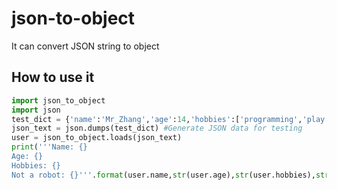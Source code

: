 # json-to-object
It can convert JSON string to object

## How to use it
```python
import json_to_object
import json
test_dict = {'name':'Mr_Zhang','age':14,'hobbies':['programming','play chess'],'not_a_bot':True}
json_text = json.dumps(test_dict) #Generate JSON data for testing
user = json_to_object.loads(json_text)
print('''Name: {}
Age: {}
Hobbies: {}
Not a robot: {}'''.format(user.name,str(user.age),str(user.hobbies),str(user.not_a_bot)))
```
